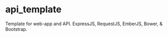 api_template
============

Template for web-app and API. ExpressJS, RequestJS, EmberJS, Bower, &amp; Bootstrap.
